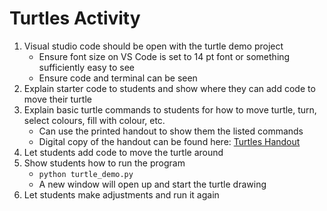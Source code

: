 # Turtles Activity 

1. Visual studio code should be open with the turtle demo project
    - Ensure font size on VS Code is set to 14 pt font or something sufficiently easy to see 
    - Ensure code and terminal can be seen
2. Explain starter code to students and show where they can add code to move their turtle
3. Explain basic turtle commands to students for how to move turtle, turn, select colours, fill with colour, etc.
    - Can use the printed handout to show them the listed commands
    - Digital copy of the handout can be found here: [Turtles Handout](https://github.com/alyssarusk/decode-your-future/blob/main/Handouts/TurtlesHandout.pdf)
4. Let students add code to move the turtle around 
5. Show students how to run the program
    - `python turtle_demo.py`
    - A new window will open up and start the turtle drawing
6. Let students make adjustments and run it again